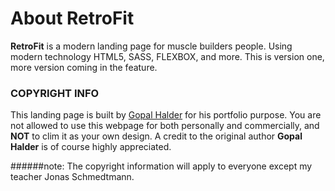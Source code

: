 # About RetroFit

**RetroFit** is a modern landing page for muscle builders people. Using modern technology HTML5, SASS, FLEXBOX, and more. This is version one, more version coming in the feature.

### COPYRIGHT INFO

This landing page is built by [Gopal Halder](https://bit.ly/2WU9aTy) for his portfolio purpose. You are not allowed to use this webpage for both personally and commercially, and **NOT** to clim it as your own design. A credit to the original author **Gopal Halder** is of course highly appreciated.

######note: The copyright information will apply to everyone except my teacher Jonas Schmedtmann.

